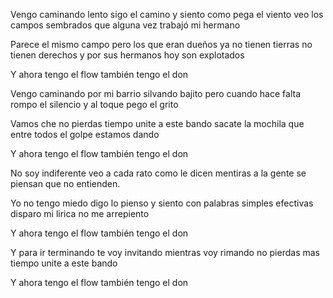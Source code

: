 Vengo caminando lento
sigo el camino y siento como pega el viento
veo los campos sembrados que alguna vez trabajó mi hermano

Parece el mismo campo pero los que eran dueños
ya no tienen tierras no tienen derechos
y por sus hermanos hoy son explotados

Y ahora tengo el flow
también tengo el don

Vengo caminando por mi barrio silvando bajito
pero cuando hace falta rompo el silencio
y al toque pego el grito

Vamos che no pierdas tiempo unite a este bando
sacate la mochila que entre todos
el golpe estamos dando

Y ahora tengo el flow
también tengo el don

No soy indiferente veo a cada rato
como le dicen mentiras a la gente
se piensan que no entienden.

Yo no tengo miedo digo lo pienso y siento
con palabras simples efectivas
disparo mi lirica no me arrepiento

Y ahora tengo el flow
también tengo el don

Y para ir terminando te voy invitando
mientras voy rimando
no pierdas mas tiempo unite a este bando

Y ahora tengo el flow
también tengo el don
